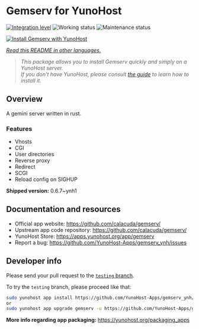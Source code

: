 <!--
N.B.: This README was automatically generated by <https://github.com/YunoHost/apps/tree/master/tools/readme_generator>
It shall NOT be edited by hand.
-->

# Gemserv for YunoHost

[![Integration level](https://apps.yunohost.org/badge/integration/gemserv)](https://ci-apps.yunohost.org/ci/apps/gemserv/)
![Working status](https://apps.yunohost.org/badge/state/gemserv)
![Maintenance status](https://apps.yunohost.org/badge/maintained/gemserv)

[![Install Gemserv with YunoHost](https://install-app.yunohost.org/install-with-yunohost.svg)](https://install-app.yunohost.org/?app=gemserv)

*[Read this README in other languages.](./ALL_README.md)*

> *This package allows you to install Gemserv quickly and simply on a YunoHost server.*  
> *If you don't have YunoHost, please consult [the guide](https://yunohost.org/install) to learn how to install it.*

## Overview

A gemini server written in rust.

### Features

- Vhosts
- CGI
- User directories
- Reverse proxy
- Redirect
- SCGI
- Reload config on SIGHUP


**Shipped version:** 0.6.7~ynh1
## Documentation and resources

- Official app website: <https://github.com/calacuda/gemserv/>
- Upstream app code repository: <https://github.com/calacuda/gemserv/>
- YunoHost Store: <https://apps.yunohost.org/app/gemserv>
- Report a bug: <https://github.com/YunoHost-Apps/gemserv_ynh/issues>

## Developer info

Please send your pull request to the [`testing` branch](https://github.com/YunoHost-Apps/gemserv_ynh/tree/testing).

To try the `testing` branch, please proceed like that:

```bash
sudo yunohost app install https://github.com/YunoHost-Apps/gemserv_ynh/tree/testing --debug
or
sudo yunohost app upgrade gemserv -u https://github.com/YunoHost-Apps/gemserv_ynh/tree/testing --debug
```

**More info regarding app packaging:** <https://yunohost.org/packaging_apps>
